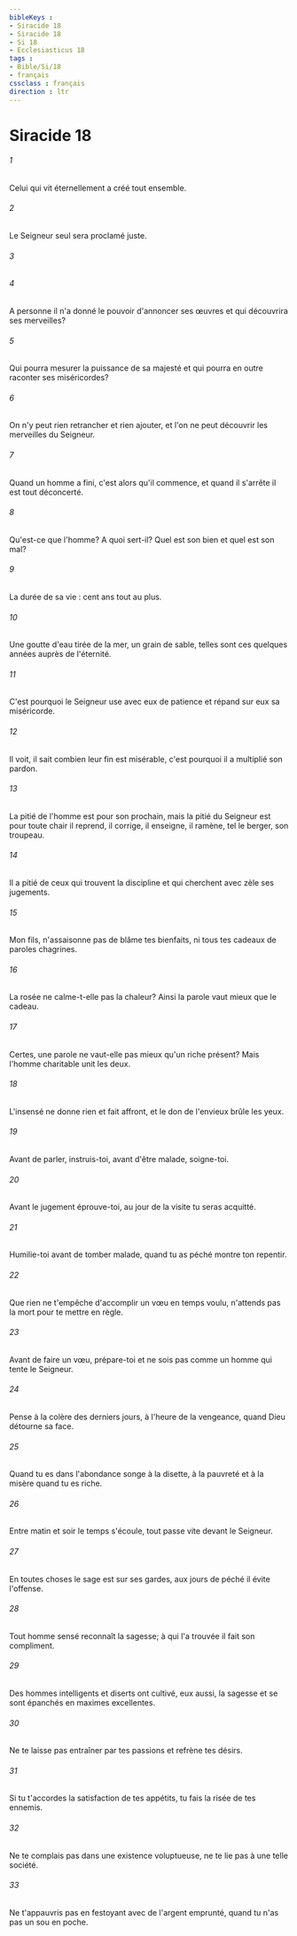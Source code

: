 ```yaml
---
bibleKeys : 
- Siracide 18
- Siracide 18
- Si 18
- Ecclesiasticus 18
tags : 
- Bible/Si/18
- français
cssclass : français
direction : ltr
---
```


# Siracide 18

###### 1
Celui qui vit éternellement a créé tout ensemble.
###### 2
Le Seigneur seul sera proclamé juste.
###### 3

###### 4
A personne il n'a donné le pouvoir d'annoncer ses œuvres et qui découvrira ses merveilles?
###### 5
Qui pourra mesurer la puissance de sa majesté et qui pourra en outre raconter ses miséricordes?
###### 6
On n'y peut rien retrancher et rien ajouter, et l'on ne peut découvrir les merveilles du Seigneur.
###### 7
Quand un homme a fini, c'est alors qu'il commence, et quand il s'arrête il est tout déconcerté.
###### 8
Qu'est-ce que l'homme? A quoi sert-il? Quel est son bien et quel est son mal?
###### 9
La durée de sa vie : cent ans tout au plus.
###### 10
Une goutte d'eau tirée de la mer, un grain de sable, telles sont ces quelques années auprès de l'éternité.
###### 11
C'est pourquoi le Seigneur use avec eux de patience et répand sur eux sa miséricorde.
###### 12
Il voit, il sait combien leur fin est misérable, c'est pourquoi il a multiplié son pardon.
###### 13
La pitié de l'homme est pour son prochain, mais la pitié du Seigneur est pour toute chair il reprend, il corrige, il enseigne, il ramène, tel le berger, son troupeau.
###### 14
Il a pitié de ceux qui trouvent la discipline et qui cherchent avec zèle ses jugements.
###### 15
Mon fils, n'assaisonne pas de blâme tes bienfaits, ni tous tes cadeaux de paroles chagrines.
###### 16
La rosée ne calme-t-elle pas la chaleur? Ainsi la parole vaut mieux que le cadeau.
###### 17
Certes, une parole ne vaut-elle pas mieux qu'un riche présent? Mais l'homme charitable unit les deux.
###### 18
L'insensé ne donne rien et fait affront, et le don de l'envieux brûle les yeux.
###### 19
Avant de parler, instruis-toi, avant d'être malade, soigne-toi.
###### 20
Avant le jugement éprouve-toi, au jour de la visite tu seras acquitté.
###### 21
Humilie-toi avant de tomber malade, quand tu as péché montre ton repentir.
###### 22
Que rien ne t'empêche d'accomplir un vœu en temps voulu, n'attends pas la mort pour te mettre en règle.
###### 23
Avant de faire un vœu, prépare-toi et ne sois pas comme un homme qui tente le Seigneur.
###### 24
Pense à la colère des derniers jours, à l'heure de la vengeance, quand Dieu détourne sa face.
###### 25
Quand tu es dans l'abondance songe à la disette, à la pauvreté et à la misère quand tu es riche.
###### 26
Entre matin et soir le temps s'écoule, tout passe vite devant le Seigneur.
###### 27
En toutes choses le sage est sur ses gardes, aux jours de péché il évite l'offense.
###### 28
Tout homme sensé reconnaît la sagesse; à qui l'a trouvée il fait son compliment.
###### 29
Des hommes intelligents et diserts ont cultivé, eux aussi, la sagesse et se sont épanchés en maximes excellentes.
###### 30
Ne te laisse pas entraîner par tes passions et refrène tes désirs.
###### 31
Si tu t'accordes la satisfaction de tes appétits, tu fais la risée de tes ennemis.
###### 32
Ne te complais pas dans une existence voluptueuse, ne te lie pas à une telle société.
###### 33
Ne t'appauvris pas en festoyant avec de l'argent emprunté, quand tu n'as pas un sou en poche.
